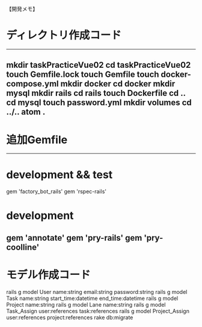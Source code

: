 【開発メモ】
# ディレクトリ作成コード
--------------------
mkdir taskPracticeVue02
cd taskPracticeVue02
touch Gemfile.lock
touch Gemfile
touch docker-compose.yml
mkdir docker
cd docker
mkdir mysql
mkdir rails
cd rails
touch Dockerfile
cd ..
cd mysql
touch password.yml
mkdir volumes
cd ../..
atom .
--------------------

# 追加Gemfile
-------------
# development && test
gem 'factory_bot_rails'
gem 'rspec-rails'
# development
gem 'annotate'
gem 'pry-rails'
gem 'pry-coolline'
-------------

# モデル作成コード
rails g model User name:string email:string password:string
rails g model Task name:string start_time:datetime end_time:datetime
rails g model Project name:string
rails g model Lane name:string
rails g model Task_Assign user:references task:references
rails g model Project_Assign user:references project:references
rake db:migrate
